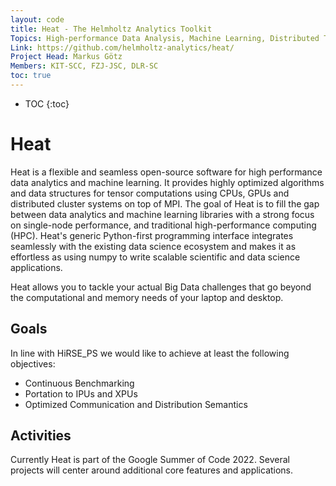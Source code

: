 ```yaml
---
layout: code
title: Heat - The Helmholtz Analytics Toolkit
Topics: High-performance Data Analysis, Machine Learning, Distributed Tensors, Python, MPI, GPU
Link: https://github.com/helmholtz-analytics/heat/
Project Head: Markus Götz
Members: KIT-SCC, FZJ-JSC, DLR-SC
toc: true
---
```


- TOC
{:toc}

# Heat

Heat is a flexible and seamless open-source software for high performance data analytics and machine learning. It provides highly optimized algorithms and data structures for tensor computations using CPUs, GPUs and distributed cluster systems on top of MPI. The goal of Heat is to fill the gap between data analytics and machine learning libraries with a strong focus on single-node performance, and traditional high-performance computing (HPC). Heat's generic Python-first programming interface integrates seamlessly with the existing data science ecosystem and makes it as effortless as using numpy to write scalable scientific and data science applications.

Heat allows you to tackle your actual Big Data challenges that go beyond the computational and memory needs of your laptop and desktop.

## Goals

In line with HiRSE_PS we would like to achieve at least the following objectives:

* Continuous Benchmarking
* Portation to IPUs and XPUs
* Optimized Communication and Distribution Semantics

## Activities

Currently Heat is part of the Google Summer of Code 2022. Several projects will center around additional core features and applications.

